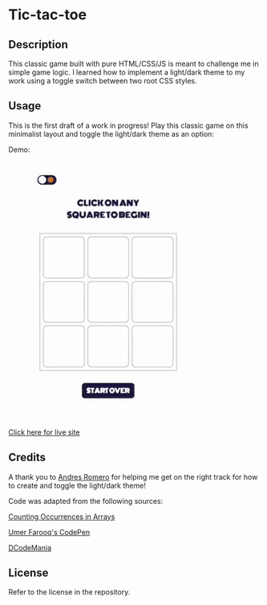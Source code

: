 # Tic-tac-toe

## Description

This classic game built with pure HTML/CSS/JS is meant to challenge me in simple game logic. I learned how to implement a light/dark theme to my work using a toggle switch between two root CSS styles.

## Usage

This is the first draft of a work in progress! Play this classic game on this minimalist layout and toggle the light/dark theme as an option:

Demo:

<img src="https://github.com/myrojoylee/tic-tac-toe/blob/main/assets/images/tic-tac-toe.gif" width = "400" />

[Click here for live site](https://myrojoylee.github.io/tic-tac-toe/)

## Credits

A thank you to [Andres Romero](https://github.com/aromero18020) for helping me get on the right track for how to create and toggle the light/dark theme!

Code was adapted from the following sources:

[Counting Occurrences in Arrays](https://stackabuse.com/count-number-of-element-occurrences-in-javascript-array/)

[Umer Farooq's CodePen](https://codepen.io/Umer_Farooq/pen/eYJgKGN)

[DCodeMania](https://dcodemania.com/post/switch-dark-light-mode-css-javascript)

## License

Refer to the license in the repository.
